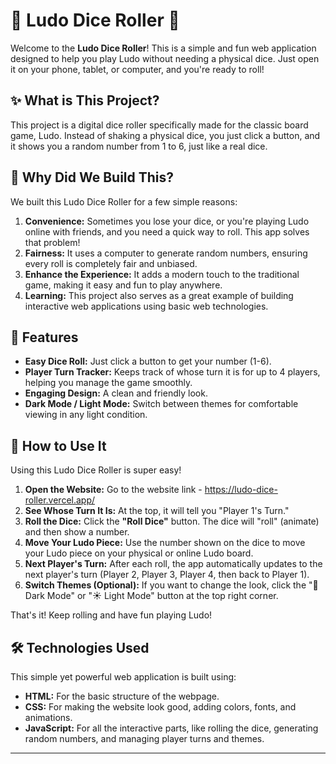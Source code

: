 # 🎲 Ludo Dice Roller 🎲

Welcome to the **Ludo Dice Roller**! This is a simple and fun web application designed to help you play Ludo without needing a physical dice. Just open it on your phone, tablet, or computer, and you're ready to roll!

## ✨ What is This Project?

This project is a digital dice roller specifically made for the classic board game, Ludo. Instead of shaking a physical dice, you just click a button, and it shows you a random number from 1 to 6, just like a real dice.

## 🎯 Why Did We Build This?

We built this Ludo Dice Roller for a few simple reasons:

1.  **Convenience:** Sometimes you lose your dice, or you're playing Ludo online with friends, and you need a quick way to roll. This app solves that problem!
2.  **Fairness:** It uses a computer to generate random numbers, ensuring every roll is completely fair and unbiased.
3.  **Enhance the Experience:** It adds a modern touch to the traditional game, making it easy and fun to play anywhere.
4.  **Learning:** This project also serves as a great example of building interactive web applications using basic web technologies.

## 🌟 Features

*   **Easy Dice Roll:** Just click a button to get your number (1-6).
*   **Player Turn Tracker:** Keeps track of whose turn it is for up to 4 players, helping you manage the game smoothly.
*   **Engaging Design:** A clean and friendly look.
*   **Dark Mode / Light Mode:** Switch between themes for comfortable viewing in any light condition.

## 🚀 How to Use It

Using this Ludo Dice Roller is super easy!

1.  **Open the Website:** Go to the website link - https://ludo-dice-roller.vercel.app/
2.  **See Whose Turn It Is:** At the top, it will tell you "Player 1's Turn."
3.  **Roll the Dice:** Click the **"Roll Dice"** button. The dice will "roll" (animate) and then show a number.
4.  **Move Your Ludo Piece:** Use the number shown on the dice to move your Ludo piece on your physical or online Ludo board.
5.  **Next Player's Turn:** After each roll, the app automatically updates to the next player's turn (Player 2, Player 3, Player 4, then back to Player 1).
6.  **Switch Themes (Optional):** If you want to change the look, click the "🌙 Dark Mode" or "☀️ Light Mode" button at the top right corner.

That's it! Keep rolling and have fun playing Ludo!

## 🛠️ Technologies Used

This simple yet powerful web application is built using:

*   **HTML:** For the basic structure of the webpage.
*   **CSS:** For making the website look good, adding colors, fonts, and animations.
*   **JavaScript:** For all the interactive parts, like rolling the dice, generating random numbers, and managing player turns and themes.

---